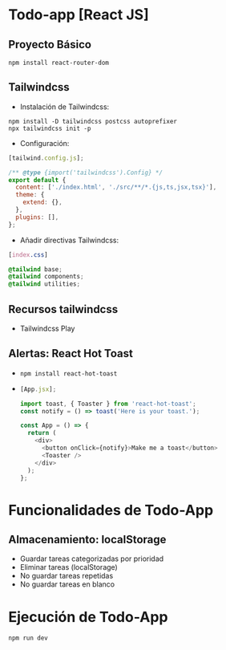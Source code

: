 # Todo-app [React JS]

## Proyecto Básico

```
npm install react-router-dom
```

## Tailwindcss

- Instalación de Tailwindcss:

```
npm install -D tailwindcss postcss autoprefixer
npx tailwindcss init -p
```

- Configuración:

```javascript
[tailwind.config.js];

/** @type {import('tailwindcss').Config} */
export default {
  content: ['./index.html', './src/**/*.{js,ts,jsx,tsx}'],
  theme: {
    extend: {},
  },
  plugins: [],
};
```

- Añadir directivas Tailwindcss:

```css
[index.css]

@tailwind base;
@tailwind components;
@tailwind utilities;
```

## Recursos tailwindcss

- Tailwindcss Play

## Alertas: React Hot Toast

- ```
  npm install react-hot-toast
  ```

- ```javascript
  [App.jsx];

  import toast, { Toaster } from 'react-hot-toast';
  const notify = () => toast('Here is your toast.');

  const App = () => {
    return (
      <div>
        <button onClick={notify}>Make me a toast</button>
        <Toaster />
      </div>
    );
  };
  ```

#

# Funcionalidades de Todo-App

## Almacenamiento: localStorage

- Guardar tareas categorizadas por prioridad
- Eliminar tareas (localStorage)
- No guardar tareas repetidas
- No guardar tareas en blanco

##

# Ejecución de Todo-App

```
npm run dev
```
